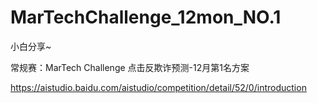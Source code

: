 
# MarTechChallenge_12mon_NO.1

小白分享~

常规赛：MarTech Challenge 点击反欺诈预测-12月第1名方案

https://aistudio.baidu.com/aistudio/competition/detail/52/0/introduction


